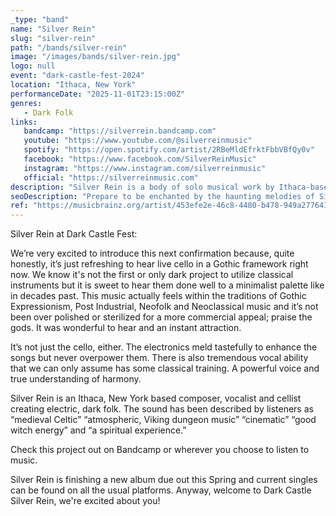 ```yaml
---
_type: "band"
name: "Silver Rein"
slug: "silver-rein"
path: "/bands/silver-rein"
image: "/images/bands/silver-rein.jpg"
logo: null
event: "dark-castle-fest-2024"
location: "Ithaca, New York"
performanceDate: "2025-11-01T23:15:00Z"
genres:
   - Dark Folk
links:
   bandcamp: "https://silverrein.bandcamp.com"
   youtube: "https://www.youtube.com/@silverreinmusic"
   spotify: "https://open.spotify.com/artist/2RBeMldEfrktFbbVBfQy0v"
   facebook: "https://www.facebook.com/SilverReinMusic"
   instagram: "https://www.instagram.com/silverreinmusic"
   official: "https://silverreinmusic.com"
description: "Silver Rein is a body of solo musical work by Ithaca-based singer songwriter, Sarah Green. Looped electric cello is layered over deep resonant found object beats with powerful sweeping vocals woven throughout. Her work explores loneliness, isolation, death, and depression against the landscape of an old yet familiar world."
seoDescription: "Prepare to be enchanted by the haunting melodies of Silver Rein at Dark Castle Fest 2024! Delight in the refreshing sound of live cello within a Gothic framework, reminiscent of Gothic Expressionism, Post Industrial, Neofolk, and Neoclassical traditions. This dark folk project, created by a talented composer, vocalist, and cellist, captures the essence of a bygone era, blending classical instruments with a minimalist palette."
ref: "https://musicbrainz.org/artist/453efe2e-46c8-4480-b478-949a277641a9"
---
```


Silver Rein at Dark Castle Fest: 

We’re very excited to introduce this next confirmation because, quite honestly, it’s just refreshing to hear live cello in a Gothic framework right now.
We know it's not the first or only dark project to utilize classical instruments but it is sweet to hear them done well to a minimalist palette like in decades past. This music actually feels within the traditions of Gothic Expressionism, Post Industrial, Neofolk and Neoclassical music and it’s not been over polished or sterilized for a more commercial appeal; praise the gods. It was wonderful to hear and an instant attraction.

It’s not just the cello, either. The electronics meld tastefully to enhance the songs but never overpower them. There is also tremendous vocal ability that we can only assume has some classical training. A powerful voice and true understanding of harmony.

Silver Rein is an Ithaca, New York based composer, vocalist and cellist creating electric, dark folk.
The sound has been described by listeners as “medieval Celtic” “atmospheric, Viking dungeon music” “cinematic” “good witch energy” and “a spiritual experience.”

Check this project out on Bandcamp or wherever you choose to listen to music.

Silver Rein is finishing a new album due out this Spring and current singles can be found on all the usual platforms.
Anyway, welcome to Dark Castle Silver Rein, we're excited about you!
